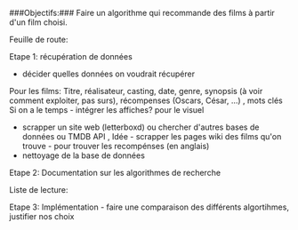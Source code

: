 ###Objectifs:###
Faire un algorithme qui recommande des films à partir d'un film choisi. 

Feuille de route: 

Etape 1: récupération de données 

- décider quelles données on voudrait récupérer 

Pour les films: 
Titre, réalisateur, casting, date, genre, synopsis (à voir comment exploiter, pas surs), récompenses (Oscars, César, ...)
 , mots clés
Si on a le temps - intégrer les affiches? pour le visuel 
- scrapper un site web (letterboxd) ou chercher d'autres bases de données ou  TMDB API , Idée - scrapper les pages wiki des films qu'on trouve - pour trouver les recompénses (en anglais) 
- nettoyage de la base de données

Etape 2: Documentation sur les algorithmes de recherche 

Liste de lecture: 


Etape 3: 
Implémentation - faire une comparaison des différents algortihmes, justifier nos choix 








